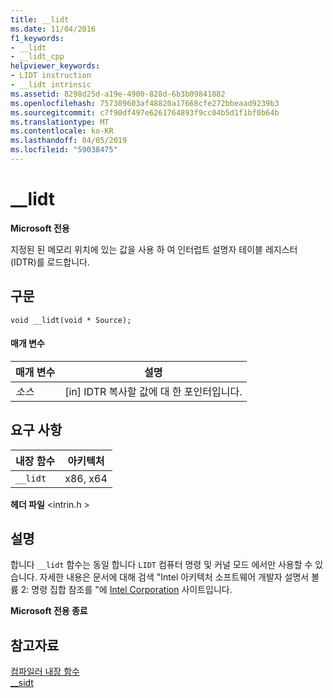 ```yaml
---
title: __lidt
ms.date: 11/04/2016
f1_keywords:
- __lidt
- __lidt_cpp
helpviewer_keywords:
- LIDT instruction
- __lidt intrinsic
ms.assetid: 8298d25d-a19e-4900-828d-6b3b09841882
ms.openlocfilehash: 757309603af48820a17668cfe272bbeaad9239b3
ms.sourcegitcommit: c7f90df497e6261764893f9cc04b5d1f1bf0b64b
ms.translationtype: MT
ms.contentlocale: ko-KR
ms.lasthandoff: 04/05/2019
ms.locfileid: "59038475"
---
```

# <a name="lidt"></a>__lidt

**Microsoft 전용**

지정된 된 메모리 위치에 있는 값을 사용 하 여 인터럽트 설명자 테이블 레지스터 (IDTR)를 로드합니다.

## <a name="syntax"></a>구문

```
void __lidt(void * Source);
```

#### <a name="parameters"></a>매개 변수

|매개 변수|설명|
|---------------|-----------------|
|*소스*|[in] IDTR 복사할 값에 대 한 포인터입니다.|

## <a name="requirements"></a>요구 사항

|내장 함수|아키텍처|
|---------------|------------------|
|`__lidt`|x86, x64|

**헤더 파일** \<intrin.h >

## <a name="remarks"></a>설명

합니다 `__lidt` 함수는 동일 합니다 `LIDT` 컴퓨터 명령 및 커널 모드 에서만 사용할 수 있습니다. 자세한 내용은 문서에 대해 검색 "Intel 아키텍처 소프트웨어 개발자 설명서 볼륨 2: 명령 집합 참조를 "에 [Intel Corporation](https://software.intel.com/articles/intel-sdm) 사이트입니다.

**Microsoft 전용 종료**

## <a name="see-also"></a>참고자료

[컴파일러 내장 함수](../intrinsics/compiler-intrinsics.md)<br/>
[__sidt](../intrinsics/sidt.md)